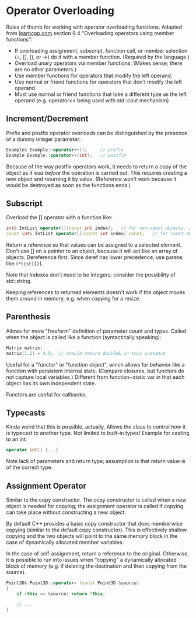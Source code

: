 # Operator Overloading #
Rules of thumb for working with operator overloading functions.  Adapted from
[learncpp.com](http://www.learncpp.com) section 9.4 "Overloading operators using
member functions":

* If overloading assignment, subscript, function call, or member selection (=,
  [], (), or ->) do it with a member function.  (Required by the language.)
* Overload unary operators via member functions.  (Makes sense; there are no
  other parameters.)
* Use member functions for operators that modify the left operand.
* Use normal or friend functions for operators that don't modify the left
  operand.
* Must use normal or friend functions that take a different type as the left
  operand (e.g. operator<< being used with std::cout mechanism)

## Increment/Decrement ##
Prefix and postfix operator overloads can be distinguished by the presence of a
dummy integer parameter:
```cpp
Example& Example::operator++();     // prefix
Example Example::operator++(int);   // postfix
```
Because of the way postfix operators work, it needs to return a copy of the
object as it was _before_ the operation is carried out.  This requires creating
a new object and returning it by value.  (Reference won't work because it would
be destroyed as soon as the functions ends.)

## Subscript ##
Overload the [] operator with a function like:
```cpp
int& IntList operator[](const int index);   // for non-const objects, and assignment
const int& IntList operator[](const int index) const;   // for const objects; read-only
```
Return a reference so that values can be assigned to a selected element.  Don't
use [] on a pointer to an object, because it will act like an array of objects.
Dereference first.  Since deref has lower precedence, use parens like
`(*list)[2]`.

Note that indexes don't need to be integers; consider the possibility of
std::string.

Keeping references to returned elements doesn't work if the object moves them
around in memory, e.g. when copying for a resize.

## Parenthesis ##
Allows for more "freeform" definition of parameter count and types.  Called when
the object is called like a function (syntactically speaking):
```cpp
Matrix matrix;
matrix(1,2) = 4.5;  // should return double& in this instance
```
Useful for a "functor" or "function object", which allows for behavior like a
function with persistent internal state.  (Compare closures, but functors do not
capture local variables.)  Different from function+static var in that each
object has its own independent state.

Functors are useful for callbacks.

## Typecasts ##
Kinda weird that this is possible, actually.  Allows the class to control how it
is typecast to another type.  Not limited to built-in types!  Example for
casting to an int:
```cpp
operator int() {...}
```
Note lack of parameters and return type; assumption is that return value is of
the correct type.

## Assignment Operator ##
Similar to the copy constructor.  The copy constructor is called when a new
object is needed for copying; the assignment operator is called if copying can
take place without constructing a new object.

By default C++ provides a basic copy constructor that does memberwise copying
(similar to the default copy constructor).  This is effectively shallow copying
and the two objects will point to the same memory block in the case of
dynamically allocated member variables.

In the case of self-assignment, return a reference to the original.  Otherwise,
it is possible to run into issues when "copying" a dynamically allocated block
of memory (e.g. if deleting the destination and then copying from the source).
```cpp
Point3D& Point3D::operator= (const Point3D &source)
{
    if (this == &source) return *this;

    // ...
}
```
